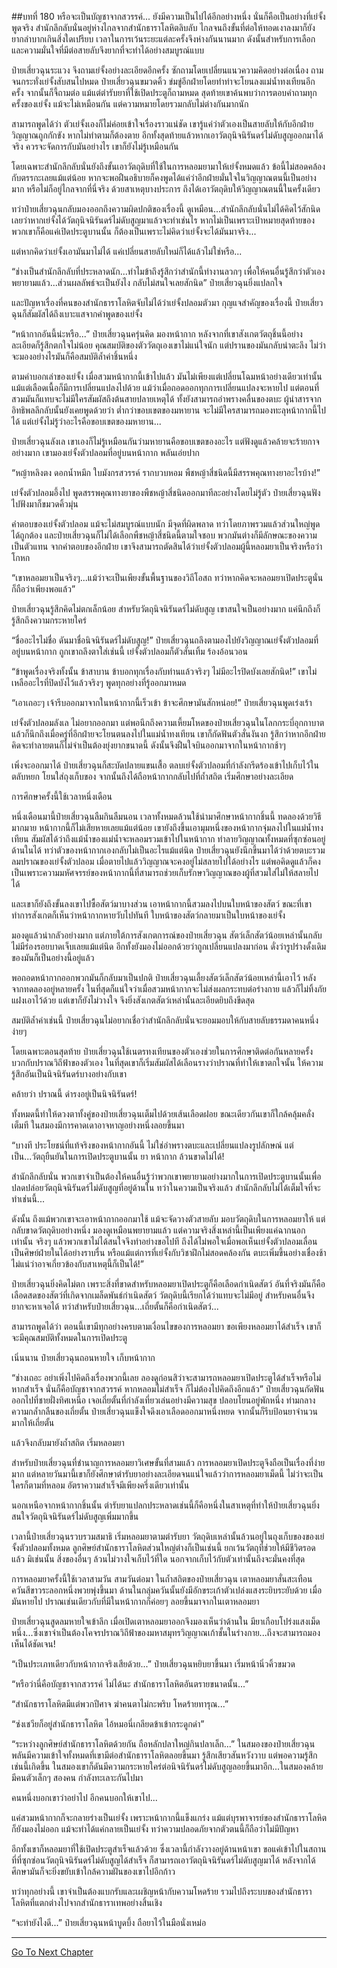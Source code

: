##บทที่ 180 หรือจะเป็นบัญชาจากสวรรค์...
ยังมีความเป็นไปได้อีกอย่างหนึ่ง นั่นก็คือเป็นอย่างที่เย่จั้งพูดจริง สำนักลึกลับนั่นอยู่ห่างไกลจากสำนักธาราโลหิตลิบลับ ไกลจนถึงขั้นที่ต่อให้ทอดเงาลงมาก็ยังยากลำบากเกินสิ่งใดเปรียบ เวลาในการเว้นระยะแต่ละครั้งจึงห่างกันนานมาก ดังนั้นสำหรับการเลือกและความมั่นใจที่มีต่อสายลับจึงยากที่จะทำได้อย่างสมบูรณ์แบบ

ป๋ายเสี่ยวฉุนระแวง จึงถามเย่จั้งอย่างละเอียดอีกครั้ง ซักถามโดยเปลี่ยนแนวความคิดอย่างต่อเนื่อง ถามจนกระทั่งเย่จั้งสับสนไปหมด ป๋ายเสี่ยวฉุนขมวดคิ้ว ข่มขู่อีกฝ่ายโดยทำท่าจะโยนลงแม่น้ำทงเทียนอีกครั้ง จากนั้นก็จี้ถามต่อ แม้แต่ตำรับยาที่ใช้เปิดประตูก็ถามหมด สุดท้ายเขาค้นพบว่าการตอบคำถามทุกครั้งของเย่จั้ง แม้จะไม่เหมือนกัน แต่ความหมายโดยรวมกลับไม่ต่างกันมากนัก

สามารถพูดได้ว่า ตัวเย่จั้งเองก็ไม่ค่อยเข้าใจเรื่องราวแน่ชัด เขารู้แค่ว่าตัวเองเป็นสายลับให้กับอีกฝ่าย วิญญาณถูกกักขัง หากไม่ทำตามก็ต้องตาย อีกทั้งสุดท้ายแล้วหากเอาวัตถุนิจนิรันดร์ไม่ดับสูญออกมาได้จริง ควรจะจัดการกับมันอย่างไร เขาก็ยังไม่รู้เหมือนกัน

โดยเฉพาะสำนักลึกลับนั่นยังถึงขั้นเอาวัตถุดิบที่ใช้ในการหลอมยามาให้เย่จั้งหมดแล้ว ข้อนี้ไม่สอดคล้องกับตรรกะเลยแม้แต่น้อย หากจะพอฝืนอธิบายก็คงพูดได้แค่ว่าอีกฝ่ายมั่นใจในวิญญาณตนนี้เป็นอย่างมาก หรือไม่ก็อยู่ไกลจากที่นี่จริง ด้วยสาเหตุบางประการ ถึงได้เอาวัตถุดิบให้วิญญาณตนนี้ในครั้งเดียว

ทว่าป๋ายเสี่ยวฉุนกลับมองออกถึงความผิดปกติของเรื่องนี้ ดูเหมือน...สำนักลึกลับนั่นไม่ได้คิดไว้สักนิดเลยว่าหากเย่จั้งได้วัตถุนิจนิรันดร์ไม่ดับสูญมาแล้วจะทำเช่นไร หากไม่เป็นเพราะเป้าหมายสุดท้ายของพวกเขาก็คือแค่เปิดประตูบานนั้น ก็ต้องเป็นเพราะไม่คิดว่าเย่จั้งจะได้มันมาจริง...

แต่หากคิดว่าเย่จั้งเอามันมาไม่ได้ แค่เปลี่ยนสายลับใหม่ก็ได้แล้วไม่ใช่หรือ...

“ช่างเป็นสำนักลึกลับที่ประหลาดนัก...ทำไมข้าถึงรู้สึกว่าสำนักนี้ทำงานลวกๆ เพื่อให้คนอื่นรู้สึกว่าตัวเองพยายามแล้ว...ส่วนผลลัพธ์จะเป็นยังไง กลับไม่สนใจเลยสักนิด” ป๋ายเสี่ยวฉุนยิ่งแปลกใจ

และปัญหาเรื่องที่คนของสำนักธาราโลหิตจับไม่ได้ว่าเย่จั้งปลอมตัวมา กุญแจสำคัญของเรื่องนี้ ป๋ายเสี่ยวฉุนก็สัมผัสได้ถึงเบาะแสจากคำพูดของเย่จั้ง

“หน้ากากอันนี้น่ะหรือ...” ป๋ายเสี่ยวฉุนครุ่นคิด มองหน้ากาก หลังจากที่เขาสังเกตวัตถุชิ้นนี้อย่างละเอียดก็รู้สึกตกใจไม่น้อย คุณสมบัติของตัววัตถุเองเขาไม่แน่ใจนัก แต่ปรานของมันกลับน่าตะลึง ไม่ว่าจะมองอย่างไรมันก็คือสมบัติล้ำค่าชิ้นหนึ่ง

ตามคำบอกเล่าของเย่จั้ง เมื่อสวมหน้ากากนี้เข้าไปแล้ว มันไม่เพียงแต่เปลี่ยนโฉมหน้าอย่างเดียวเท่านั้น แม้แต่เลือดเนื้อก็มีการเปลี่ยนแปลงไปด้วย แม้ว่าเมื่อถอดออกทุกการเปลี่ยนแปลงจะหายไป แต่ตอนที่สวมมันก็แทบจะไม่มีใครสัมผัสถึงต้นสายปลายเหตุได้ ทั้งยังสามารถอำพรางคลื่นของตบะ ผู้นำสารจากอิทธิพลลึกลับนั้นยังเคยพูดด้วยว่า ต่ำกว่าขอบเขตของมหายาน จะไม่มีใครสามารถมองทะลุหน้ากากนี้ไปได้ แต่เย่จั้งไม่รู้ว่าอะไรคือขอบเขตของมหายาน...

ป๋ายเสี่ยวฉุนลังเล เขาเองก็ไม่รู้เหมือนกันว่ามหายานคือขอบเขตของอะไร แต่ฟังดูแล้วคล้ายจะร้ายกาจอย่างมาก เขามองเย่จั้งตัวปลอมที่อยู่บนหน้ากาก พลันเอ่ยปาก

“หญ้าหลิงตง ดอกน้ำหมึก ใบมังกรสวรรค์ รากบวบหอม พืชหญ้าสี่ชนิดนี้มีสรรพคุณทางยาอะไรบ้าง!”

เย่จั้งตัวปลอมอึ้งไป พูดสรรพคุณทางยาของพืชหญ้าสี่ชนิดออกมาทีละอย่างโดยไม่รู้ตัว ป๋ายเสี่ยวฉุนฟังไปฟังมาก็ขมวดคิ้วมุ่น

คำตอบของเย่จั้งตัวปลอม แม้จะไม่สมบูรณ์แบบนัก มีจุดที่ผิดพลาด ทว่าโดยภาพรวมแล้วส่วนใหญ่พูดได้ถูกต้อง และป๋ายเสี่ยวฉุนก็ไม่ได้เลือกพืชหญ้าสี่ชนิดนี้ตามใจชอบ พวกมันต่างก็มีลักษณะของความเป็นตัวแทน จากคำตอบของอีกฝ่าย เขาจึงสามารถตัดสินได้ว่าเย่จั้งตัวปลอมผู้นี้หลอมยาเป็นจริงหรือว่าโกหก

“เขาหลอมยาเป็นจริงๆ...แม้ว่าจะเป็นเพียงขั้นพื้นฐานของวิถีโอสถ ทว่าหากคิดจะหลอมยาเปิดประตูนั่นก็ถือว่าเพียงพอแล้ว”

ป๋ายเสี่ยวฉุนรู้สึกคิดไม่ตกเล็กน้อย สำหรับวัตถุนิจนิรันดร์ไม่ดับสูญ เขาสนใจเป็นอย่างมาก แค่นึกถึงก็รู้สึกถึงความกระหายใคร่

“ชื่ออะไรไม่ชื่อ ดันมาชื่อนิจนิรันดร์ไม่ดับสูญ!” ป๋ายเสี่ยวฉุนถลึงตามองไปยังวิญญาณเย่จั้งตัวปลอมที่อยู่บนหน้ากาก ถูกเขาถลึงตาใส่เช่นนี้ เย่จั้งตัวปลอมก็ตัวสั่นเทิ้ม ร้องอ้อนวอน

“ข้าพูดเรื่องจริงทั้งนั้น ข้าสาบาน ข้าบอกทุกเรื่องกับท่านแล้วจริงๆ ไม่มีอะไรปิดบังเลยสักนิด!” เขาไม่เหลืออะไรที่ปิดบังไว้แล้วจริงๆ พูดทุกอย่างที่รู้ออกมาหมด

“เอาเถอะๆ เจ้ารีบออกมาจากในหน้ากากนี้เร็วเข้า ข้าจะศึกษามันสักหน่อย!” ป๋ายเสี่ยวฉุนพูดเร่งเร้า

เย่จั้งตัวปลอมลังเล ไม่อยากออกมา แต่พอนึกถึงความเหี้ยมโหดของป๋ายเสี่ยวฉุนในโลกกระบี่อุกกาบาต แล้วก็นึกถึงเมื่อครู่ที่อีกฝ่ายจะโยนตนลงไปในแม่น้ำทงเทียน เขาก็กัดฟันตัวสั่นงันงก รู้สึกว่าหากอีกฝ่ายคิดจะทำลายตนก็ไม่จำเป็นต้องยุ่งยากขนาดนี้ ดังนั้นจึงฝืนใจบินออกมาจากในหน้ากากช้าๆ 

เพิ่งจะออกมาได้ ป๋ายเสี่ยวฉุนก็สะบัดปลายแขนเสื้อ ตลบเย่จั้งตัวปลอมที่กำลังกรีดร้องเข้าไปเก็บไว้ในตลับหยก โยนใส่ถุงเก็บของ จากนั้นถึงได้ถือหน้ากากกลับไปที่ถ้ำสถิต เริ่มศึกษาอย่างละเอียด

การศึกษาครั้งนี้ใช้เวลาหนึ่งเดือน

หนึ่งเดือนมานี้ป๋ายเสี่ยวฉุนลืมกินลืมนอน เวลาทั้งหมดล้วนใช้นำมาศึกษาหน้ากากชิ้นนี้ ทดลองด้วยวิธีมากมาย หน้ากากนี้ก็ไม่เสียหายเลยแม้แต่น้อย เขายังถึงขึ้นเอามุมหนึ่งของหน้ากากจุ่มลงไปในแม่น้ำทงเทียน สัมผัสได้ว่าถึงแม้น้ำของแม่น้ำจะหลอมรวมเข้าไปในหน้ากาก ทำลายวิญญาณทั้งหมดที่ซุกซ่อนอยู่ด้านในได้ ทว่าตัวของหน้ากากเองกลับไม่เป็นอะไรแม้แต่นิด ป๋ายเสี่ยวฉุนยังนึกขึ้นมาได้ว่าด้วยตบะรวมลมปราณของเย่จั้งตัวปลอม เมื่อตายไปแล้ววิญญาณจะคงอยู่ไม่สลายไปได้อย่างไร แต่พอคิดดูแล้วก็คงเป็นเพราะความมหัศจรรย์ของหน้ากากนี้ที่สามารถช่วยเก็บรักษาวิญญาณของผู้ที่สวมใส่ไม่ให้สลายไปได้

และเขาก็ยังถึงขั้นลงเขาไปซื้อสัตว์มาบางส่วน เอาหน้ากากนี้สวมลงไปบนใบหน้าของสัตว์ ขณะที่เขาทำการสังเกตก็เห็นว่าหน้ากากหายวับไปทันที ใบหน้าของสัตว์กลายมาเป็นใบหน้าของเย่จั้ง

มองดูแล้วน่ากลัวอย่างมาก แต่ภายใต้การสังเกตการณ์ของป๋ายเสี่ยวฉุน สัตว์เล็กสัตว์น้อยเหล่านั้นกลับไม่มีร่องรอยบาดเจ็บเลยแม้แต่นิด อีกทั้งยังมองไม่ออกด้วยว่าถูกเปลี่ยนแปลงมาก่อน ดั่งว่ารูปร่างดั้งเดิมของมันก็เป็นอย่างนี้อยู่แล้ว

พอถอดหน้ากากออกพวกมันก็กลับมาเป็นปกติ ป๋ายเสี่ยวฉุนเลี้ยงสัตว์เล็กสัตว์น้อยเหล่านี้เอาไว้ หลังจากทดลองอยู่หลายครั้ง ในที่สุดก็แน่ใจว่าเมื่อสวมหน้ากากจะไม่ส่งผลกระทบต่อร่างกาย แล้วก็ไม่ทิ้งภัยแฝงเอาไว้ด้วย แต่เขาก็ยังไม่วางใจ จึงยิ่งสังเกตสัตว์เหล่านั้นละเอียดยิบถึงขีดสุด

สมบัติล้ำค่าเช่นนี้ ป๋ายเสี่ยวฉุนไม่อยากเชื่อว่าสำนักลึกลับนั่นจะยอมมอบให้กับสายลับธรรมดาคนหนึ่งง่ายๆ 

โดยเฉพาะตอนสุดท้าย ป๋ายเสี่ยวฉุนใช้เนตรทงเทียนของตัวเองช่วยในการศึกษาติดต่อกันหลายครั้ง บวกกับปราณวิถีฟ้าของตัวเอง ในที่สุดเขาก็เริ่มสัมผัสได้เลือนรางว่าปราณที่ทำให้เขาตกใจนั้น ให้ความรู้สึกอันเป็นนิจนิรันดร์บางอย่างกับเขา

คล้ายว่า ปราณนี้ ดำรงอยู่เป็นนิจนิรันดร์!  

ทั้งหมดนี้ทำให้ดวงตาทั้งคู่ของป๋ายเสี่ยวฉุนเต็มไปด้วยเส้นเลือดฝอย ขณะเดียวกันเขาก็ใกล้คลุ้มคลั่งเต็มที ในสมองมีการคาดเดาอาจหาญอย่างหนึ่งลอยขึ้นมา

“บางที ประโยชน์ที่แท้จริงของหน้ากากอันนี้ ไม่ใช่อำพรางตบะและเปลี่ยนแปลงรูปลักษณ์ แต่เป็น...วัตถุยืนยันในการเปิดประตูบานนั้น ยา หน้ากาก ล้วนขาดไม่ได้!

สำนักลึกลับนั่น พวกเขาจำเป็นต้องให้คนอื่นรู้ว่าพวกเขาพยายามอย่างมากในการเปิดประตูบานนั้นเพื่อปลดปล่อยวัตถุนิจนิรันดร์ไม่ดับสูญที่อยู่ด้านใน ทว่าในความเป็นจริงแล้ว สำนักลึกลับไม่ได้เต็มใจที่จะทำเช่นนี้...

ดังนั้น ถึงแม้พวกเขาจะเอาหน้ากากออกมาใช้ แม้จะจัดวางตัวสายลับ มอบวัตถุดิบในการหลอมยาให้ แต่กลับขาดวัตถุดิบอย่างหนึ่ง มองดูเหมือนพยายามแล้ว แต่ความจริงสิ่งเหล่านี้เป็นเพียงแค่ฉากนอกเท่านั้น จริงๆ แล้วพวกเขาไม่ได้สนใจจึงทำอย่างขอไปที ถึงได้ไม่พอใจเมื่อพอเห็นเย่จั้งตัวปลอมเลื่อนเป็นศิษย์ฝ่ายในได้อย่างราบรื่น หรือแม้แต่การที่เย่จั้งกับวิชาฝึกไม่สอดคล้องกัน ตบะเพิ่มขึ้นอย่างเชื่องช้า ไม่แน่ว่าอาจเกี่ยวข้องกับสาเหตุนี้ก็เป็นได้!”

ป๋ายเสี่ยวฉุนยิ่งคิดไม่ตก เพราะสิ่งที่ขาดสำหรับหลอมยาเปิดประตูก็คือเลือดกำเนิดสัตว์ อันที่จริงมันก็คือเลือดสดของสัตว์ที่เกิดจากเมล็ดพันธ์กำเนิดสัตว์ วัตถุดิบนี้เรียกได้ว่าแทบจะไม่มีอยู่ สำหรับคนอื่นจึงยากจะหาเจอได้ ทว่าสำหรับป๋ายเสี่ยวฉุน...เถี่ยตั้นก็คือกำเนิดสัตว์...

สามารถพูดได้ว่า ตอนนี้เขามีทุกอย่างครบตามเงื่อนไขของการหลอมยา ขอเพียงหลอมยาได้สำเร็จ เขาก็จะมีคุณสมบัติทั้งหมดในการเปิดประตู

เนิ่นนาน ป๋ายเสี่ยวฉุนถอนหายใจ เก็บหน้ากาก

“ช่างเถอะ อย่าเพิ่งไปคิดถึงเรื่องพวกนี้เลย ลองดูก่อนสิว่าจะสามารถหลอมยาเปิดประตูได้สำเร็จหรือไม่ หากสำเร็จ นั่นก็คือบัญชาจากสวรรค์ หากหลอมไม่สำเร็จ ก็ไม่ต้องไปคิดถึงอีกแล้ว” ป๋ายเสี่ยวฉุนกัดฟัน ออกไปที่ชายฝั่งทิศเหนือ เจอเถี่ยตั้นที่กำลังเที่ยวเล่นอย่างมีความสุข ปลอบโยนอยู่พักหนึ่ง ท่ามกลางความกล้ำกลืนของเถี่ยตั้น ป๋ายเสี่ยวฉุนแข็งใจดึงเอาเลือดออกมาหนึ่งหยด จากนั้นก็รีบป้อนยาจำนวนมากให้เถี่ยตั้น 

แล้วจึงกลับมายังถ้ำสถิต เริ่มหลอมยา

สำหรับป๋ายเสี่ยวฉุนที่ชำนาญการหลอมยาวิเศษขั้นที่สามแล้ว การหลอมยาเปิดประตูจึงถือเป็นเรื่องที่ง่ายมาก แต่หลายวันมานี้เขาก็ยังศึกษาตำรับยาอย่างละเอียดจนแน่ใจแล้วว่าการหลอมยาเม็ดนี้ ไม่ว่าจะเป็นใครก็ตามที่หลอม อัตราความสำเร็จมีเพียงครึ่งเดียวเท่านั้น

นอกเหนือจากหน้ากากชิ้นนั้น ตำรับยาแปลกประหลาดเช่นนี้ก็คือหนึ่งในสาเหตุที่ทำให้ป๋ายเสี่ยวฉุนยิ่งสนใจวัตถุนิจนิรันดร์ไม่ดับสูญเพิ่มมากขึ้น 

เวลานี้ป๋ายเสี่ยวฉุนรวบรวมสมาธิ เริ่มหลอมยาตามตำรับยา วัตถุดิบเหล่านั้นล้วนอยู่ในถุงเก็บของของเย่จั้งตัวปลอมทั้งหมด ลูกศิษย์สำนักธาราโลหิตส่วนใหญ่ต่างก็เป็นเช่นนี้ ยกเว้นวัตถุที่ช่วยให้มีชีวิตรอดแล้ว มิเช่นนั้น สิ่งของอื่นๆ ล้วนไม่วางใจเก็บไว้ที่ใด นอกจากเก็บไว้กับตัวเท่านั้นถึงจะมั่นคงที่สุด

การหลอมยาครั้งนี้ใช้เวลาสามวัน สามวันต่อมา ในถ้ำสถิตของป๋ายเสี่ยวฉุน เตาหลอมยาสั่นสะเทือน ควันสีขาวระลอกหนึ่งพวยพุ่งขึ้นมา ด้านในกลุ่มควันนั้นยังมีอักขระเก้าตัวเปล่งแสงระยิบระยับด้วย เมื่อมันหายไป ปราณเช่นเดียวกับที่มีในหน้ากากก็ค่อยๆ ลอยขึ้นมาจากในเตาหลอมยา

ป๋ายเสี่ยวฉุนสูดลมหายใจเข้าลึก เมื่อเปิดเตาหลอมยาออกจึงมองเห็นว่าด้านใน มียาเกือบโปร่งแสงเม็ดหนึ่ง...ซึ่งเขาจำเป็นต้องโคจรปราณวิถีฟ้าของมหาสมุทรวิญญาณเก้าชั้นในร่างกาย...ถึงจะสามารถมองเห็นได้ชัดเจน!

“เป็นประเภทเดียวกับหน้ากากจริงเสียด้วย...” ป๋ายเสี่ยวฉุนหยิบยาขึ้นมา เริ่มหน้านิ่วคิ้วขมวด

“หรือว่านี่คือบัญชาจากสวรรค์ ไม่ได้นะ สำนักธาราโลหิตอันตรายขนาดนั้น...”

“สำนักธาราโลหิตมีแต่พวกปีศาจ ฆ่าคนตาไม่กะพริบ โหดร้ายทารุณ...”

“ซ่งเชวียก็อยู่สำนักธาราโลหิต ไอ้หมอนี่เกลียดข้าเข้ากระดูกดำ”

“ระหว่างลูกศิษย์สำนักธาราโลหิตด้วยกัน ถือหลักปลาใหญ่กินปลาเล็ก...” ในสมองของป๋ายเสี่ยวฉุนพลันมีความเข้าใจทั้งหมดที่เขามีต่อสำนักธาราโลหิตลอยขึ้นมา รู้สึกเสียวสันหวังวาบ แต่พอความรู้สึกเช่นนี้เกิดขึ้น ในสมองเขาก็ดันมีความกระหายใคร่ต่อนิจนิรันดร์ไม่ดับสูญลอยขึ้นมาอีก...ในสมองคล้ายมีคนตัวเล็กๆ สองคน กำลังทะเลาะกันไปมา

คนหนึ่งบอกเขาว่าอย่าไป อีกคนบอกให้เขาไป...

แค่สวมหน้ากากก็จะกลายร่างเป็นเย่จั้ง เพราะหน้ากากนี้แข็งแกร่ง แม้แต่บุรพาจารย์ของสำนักธาราโลหิตก็ยังมองไม่ออก แม้จะทำได้แค่กลายเป็นเย่จั้ง ทว่าความปลอดภัยจากตัวตนนี้ก็ถือว่าไม่มีปัญหา

อีกทั้งเขาก็หลอมยาที่ใช้เปิดประตูสำเร็จแล้วด้วย ซึ่งเวลานี้กำลังวางอยู่ด้านหน้าเขา ขอแค่เข้าไปในสถานที่ที่ซุกซ่อนวัตถุนิจนิรันดร์ไม่ดับสูญได้สำเร็จ ก็สามารถเอาวัตถุนิจนิรันดร์ไม่ดับสูญมาได้ หลังจากได้ศึกษามันก็จะยิ่งขยับเข้าใกล้ความฝันของเขาไปอีกก้าว

ทว่าทุกอย่างนี้ เขาจำเป็นต้องแบกรับและเผชิญหน้ากับความโหดร้าย รวมไปถึงระบบของสำนักธาราโลหิตที่แตกต่างไปจากสำนักธาราเทพอย่างสิ้นเชิง

“จะทำยังไงดี...” ป๋ายเสี่ยวฉุนหน้าบูดบึ้ง ถือยาไว้ในมือนั่งเหม่อ 

---------------------------------------------------------


[Go To Next Chapter]( ./181.md)